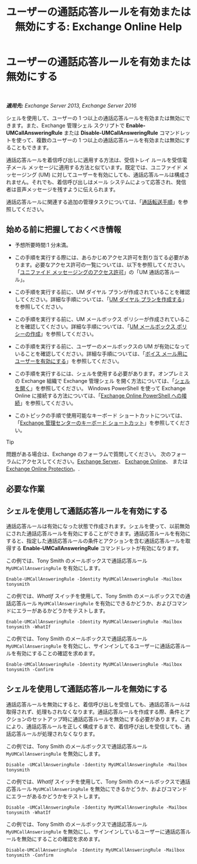 ﻿---
title: 'ユーザーの通話応答ルールを有効または無効にする: Exchange Online Help'
TOCTitle: ユーザーの通話応答ルールを有効または無効にする
ms:assetid: f9e40ac3-117f-44f6-9ab1-dc9f4c72e8ac
ms:mtpsurl: https://technet.microsoft.com/ja-jp/library/Dn140252(v=EXCHG.150)
ms:contentKeyID: 54651694
ms.date: 05/22/2018
mtps_version: v=EXCHG.150
ms.translationtype: HT
---

# ユーザーの通話応答ルールを有効または無効にする

 

_**適用先:** Exchange Server 2013, Exchange Server 2016_

シェルを使用して、ユーザーの 1 つ以上の通話応答ルールを有効または無効にできます。また、Exchange 管理シェル スクリプトで **Enable-UMCallAnsweringRule** または **Disable-UMCallAnsweringRule** コマンドレットを使って、複数のユーザーの 1 つ以上の通話応答ルールを有効または無効にすることもできます。

通話応答ルールを着信呼び出しに適用する方法は、受信トレイ ルールを受信電子メール メッセージに適用する方法と似ています。既定では、ユニファイド メッセージング (UM) に対してユーザーを有効にしても、通話応答ルールは構成されません。それでも、着信呼び出しはメール システムによって応答され、発信者は音声メッセージを残すように伝えられます。

通話応答ルールに関連する追加の管理タスクについては、「[通話転送手順](forwarding-calls-procedures-exchange-2013-help.md)」を参照してください。

## 始める前に把握しておくべき情報

  - 予想所要時間:1 分未満。

  - この手順を実行する際には、あらかじめアクセス許可を割り当てる必要があります。必要なアクセス許可の一覧については、以下を参照してください。「[ユニファイド メッセージングのアクセス許可](unified-messaging-permissions-exchange-2013-help.md)」の「UM 通話応答ルール」。

  - この手順を実行する前に、UM ダイヤル プランが作成されていることを確認してください。詳細な手順については、「[UM ダイヤル プランを作成する](create-a-um-dial-plan-exchange-2013-help.md)」を参照してください。

  - この手順を実行する前に、UM メールボックス ポリシーが作成されていることを確認してください。詳細な手順については、「[UM メールボックス ポリシーの作成](create-a-um-mailbox-policy-exchange-2013-help.md)」を参照してください。

  - この手順を実行する前に、ユーザーのメールボックスの UM が有効になっていることを確認してください。詳細な手順については、「[ボイス メール用にユーザーを有効にする](enable-a-user-for-voice-mail-exchange-2013-help.md)」を参照してください。

  - この手順を実行するには、シェルを使用する必要があります。オンプレミスの Exchange 組織で Exchange 管理シェル を開く方法については、「[シェルを開く](https://technet.microsoft.com/ja-jp/library/dd638134\(v=exchg.150\))」を参照してください。 Windows PowerShell を使って Exchange Online に接続する方法については、「[Exchange Online PowerShell への接続](https://go.microsoft.com/fwlink/p/?linkid=396554)」を参照してください。

  - このトピックの手順で使用可能なキーボード ショートカットについては、「[Exchange 管理センターのキーボード ショートカット](keyboard-shortcuts-in-the-exchange-admin-center-exchange-online-protection-help.md)」を参照してください。


> [!TIP]
> 問題がある場合は、Exchange のフォーラムで質問してください。 次のフォーラムにアクセスしてください。<A href="https://go.microsoft.com/fwlink/p/?linkid=60612">Exchange Server</A>、 <A href="https://go.microsoft.com/fwlink/p/?linkid=267542">Exchange Online</A>、 または <A href="https://go.microsoft.com/fwlink/p/?linkid=285351">Exchange Online Protection</A>。.



## 必要な作業

## シェルを使用して通話応答ルールを有効にする

通話応答ルールは有効になった状態で作成されます。シェルを使って、以前無効にされた通話応答ルールを有効にすることができます。通話応答ルールを有効にすると、指定した通話応答ルールの条件とアクションを含む通話応答ルールを取得する **Enable-UMCallAnsweringRule** コマンドレットが有効になります。

この例では、Tony Smith のメールボックスで通話応答ルール `MyUMCallAnsweringRule` を有効にします。

    Enable-UMCallAnsweringRule -Identity MyUMCallAnsweringRule -Mailbox tonysmith

この例では、*WhatIf* スイッチを使用して、Tony Smith のメールボックスでの通話応答ルール `MyUMCallAnsweringRule` を有効にできるかどうか、およびコマンドにエラーがあるかどうかをテストします。

    Enable-UMCallAnsweringRule -Identity MyUMCallAnsweringRule -Mailbox tonysmith -WhatIf

この例では、Tony Smith のメールボックスで通話応答ルール `MyUMCallAnsweringRule` を有効にし、サインインしてるユーザーに通話応答ルールを有効にすることの確認を求めます。

    Enable-UMCallAnsweringRule -Identity MyUMCallAnsweringRule -Mailbox tonysmith -Confirm

## シェルを使用して通話応答ルールを無効にする

通話応答ルールを無効にすると、着信呼び出しを受信しても、通話応答ルールは取得されず、処理もされなくなります。通話応答ルールを作成する際、条件とアクションのセットアップ時に通話応答ルールを無効にする必要があります。これにより、通話応答ルールを正しく構成するまで、着信呼び出しを受信しても、通話応答ルールが処理されなくなります。

この例では、Tony Smith のメールボックスで通話応答ルール `MyUMCallAnsweringRule` を無効にします。

    Disable -UMCallAnsweringRule -Identity MyUMCallAnsweringRule -Mailbox tonysmith

この例では、*WhatIf* スイッチを使用して、Tony Smith のメールボックスで通話応答ルール `MyUMCallAnsweringRule` を無効にできるかどうか、およびコマンドにエラーがあるかどうかをテストします。

    Disable -UMCallAnsweringRule -Identity MyUMCallAnsweringRule -Mailbox tonysmith -WhatIf

この例では、Tony Smith のメールボックスで通話応答ルール `MyUMCallAnsweringRule` を無効にし、サインインしているユーザーに通話応答ルールを無効にすることの確認を求めます。

    Disable-UMCallAnsweringRule -Identity MyUMCallAnsweringRule -Mailbox tonysmith -Confirm

